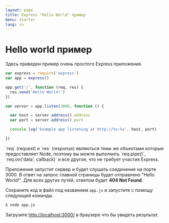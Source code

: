 ```yaml
---
layout: page
title: Express "Hello World" пример
menu: starter
lang: ru
---
```


# Hello world пример

Здесь приведен пример очень простого Express приложения.

~~~js
var express = require('express')
var app = express()

app.get('/', function (req, res) {
  res.send('Hello World!')
})

var server = app.listen(3000, function () {

  var host = server.address().address
  var port = server.address().port

  console.log('Example app listening at http://%s:%s', host, port)

})
~~~

<div class="doc-box doc-notice" markdown="1">
`req` (request) и `res` (response) являються теми же объектами которые предоставляет Node, поэтому вы можте выполнить
`req.pipe()`, `req.on('data', callback)` и все другое, что не требует участия Express.
</div>

Приложение запустит сервер и будет слушать соединение на порте 3000. В ответ на запрос главной страницы будет отправлено "Hello World!". Для всех других путей, ответом будет **404 Not Found**.

Сохраните код в файл под названием `app.js` и запустите с помощу следующей команды.

~~~ sh
$ node app.js
~~~

Загрузите [http://localhost:3000/](http://localhost:3000/) в браузере что бы увидеть результат.
